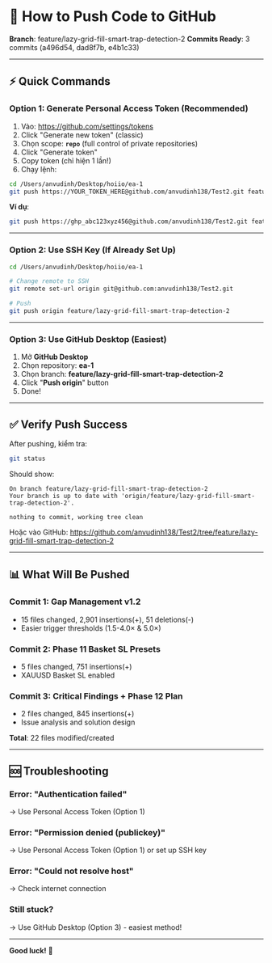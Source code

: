 # 🚀 How to Push Code to GitHub

**Branch**: feature/lazy-grid-fill-smart-trap-detection-2
**Commits Ready**: 3 commits (a496d54, dad8f7b, e4b1c33)

---

## ⚡ Quick Commands

### **Option 1: Generate Personal Access Token (Recommended)**

1. Vào: https://github.com/settings/tokens
2. Click "Generate new token" (classic)
3. Chọn scope: **`repo`** (full control of private repositories)
4. Click "Generate token"
5. Copy token (chỉ hiện 1 lần!)
6. Chạy lệnh:

```bash
cd /Users/anvudinh/Desktop/hoiio/ea-1
git push https://YOUR_TOKEN_HERE@github.com/anvudinh138/Test2.git feature/lazy-grid-fill-smart-trap-detection-2
```

**Ví dụ**:
```bash
git push https://ghp_abc123xyz456@github.com/anvudinh138/Test2.git feature/lazy-grid-fill-smart-trap-detection-2
```

---

### **Option 2: Use SSH Key (If Already Set Up)**

```bash
cd /Users/anvudinh/Desktop/hoiio/ea-1

# Change remote to SSH
git remote set-url origin git@github.com:anvudinh138/Test2.git

# Push
git push origin feature/lazy-grid-fill-smart-trap-detection-2
```

---

### **Option 3: Use GitHub Desktop (Easiest)**

1. Mở **GitHub Desktop**
2. Chọn repository: **ea-1**
3. Chọn branch: **feature/lazy-grid-fill-smart-trap-detection-2**
4. Click "**Push origin**" button
5. Done!

---

## ✅ Verify Push Success

After pushing, kiểm tra:

```bash
git status
```

Should show:
```
On branch feature/lazy-grid-fill-smart-trap-detection-2
Your branch is up to date with 'origin/feature/lazy-grid-fill-smart-trap-detection-2'.

nothing to commit, working tree clean
```

Hoặc vào GitHub: https://github.com/anvudinh138/Test2/tree/feature/lazy-grid-fill-smart-trap-detection-2

---

## 📊 What Will Be Pushed

### **Commit 1**: Gap Management v1.2
- 15 files changed, 2,901 insertions(+), 51 deletions(-)
- Easier trigger thresholds (1.5-4.0× & 5.0×)

### **Commit 2**: Phase 11 Basket SL Presets
- 5 files changed, 751 insertions(+)
- XAUUSD Basket SL enabled

### **Commit 3**: Critical Findings + Phase 12 Plan
- 2 files changed, 845 insertions(+)
- Issue analysis and solution design

**Total**: 22 files modified/created

---

## 🆘 Troubleshooting

### **Error: "Authentication failed"**
→ Use Personal Access Token (Option 1)

### **Error: "Permission denied (publickey)"**
→ Use Personal Access Token (Option 1) or set up SSH key

### **Error: "Could not resolve host"**
→ Check internet connection

### **Still stuck?**
→ Use GitHub Desktop (Option 3) - easiest method!

---

**Good luck!** 🎉
